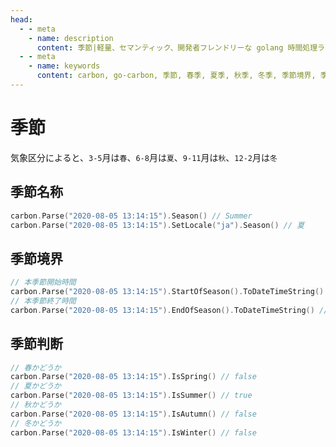 ```yaml
---
head:
  - - meta
    - name: description
      content: 季節|軽量、セマンティック、開発者フレンドリーな golang 時間処理ライブラリ
  - - meta
    - name: keywords
      content: carbon, go-carbon, 季節, 春季, 夏季, 秋季, 冬季, 季節境界, 季節判断
---
```


# 季節
気象区分によると、`3-5`月は`春`、`6-8`月は`夏`、`9-11`月は`秋`、`12-2`月は`冬`
## 季節名称
```go
carbon.Parse("2020-08-05 13:14:15").Season() // Summer
carbon.Parse("2020-08-05 13:14:15").SetLocale("ja").Season() // 夏
```

## 季節境界
```go
// 本季節開始時間
carbon.Parse("2020-08-05 13:14:15").StartOfSeason().ToDateTimeString() // 2020-06-01 00:00:00
// 本季節終了時間
carbon.Parse("2020-08-05 13:14:15").EndOfSeason().ToDateTimeString() // 2020-08-31 23:59:59
```

## 季節判断
```go
// 春かどうか
carbon.Parse("2020-08-05 13:14:15").IsSpring() // false
// 夏かどうか
carbon.Parse("2020-08-05 13:14:15").IsSummer() // true
// 秋かどうか
carbon.Parse("2020-08-05 13:14:15").IsAutumn() // false
// 冬かどうか
carbon.Parse("2020-08-05 13:14:15").IsWinter() // false
```